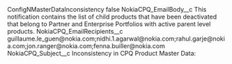 <?xml version="1.0" encoding="UTF-8"?>
<CustomMetadata xmlns="http://soap.sforce.com/2006/04/metadata" xmlns:xsi="http://www.w3.org/2001/XMLSchema-instance" xmlns:xsd="http://www.w3.org/2001/XMLSchema">
    <label>ConfigNMasterDataInconsistency</label>
    <protected>false</protected>
    <values>
        <field>NokiaCPQ_EmailBody__c</field>
        <value xsi:type="xsd:string">This notification contains the list of child products that have been deactivated that belong to Partner and Enterprise Portfolios with active parent level products.</value>
    </values>
    <values>
        <field>NokiaCPQ_EmailRecipients__c</field>
        <value xsi:type="xsd:string">guillaume.le_guen@nokia.com;nidhi.1.agarwal@nokia.com;rahul.garje@nokia.com;jon.ranger@nokia.com;fenna.builler@nokia.com</value>
    </values>
    <values>
        <field>NokiaCPQ_Subject__c</field>
        <value xsi:type="xsd:string">Inconsistency in CPQ Product Master Data:</value>
    </values>
</CustomMetadata>
